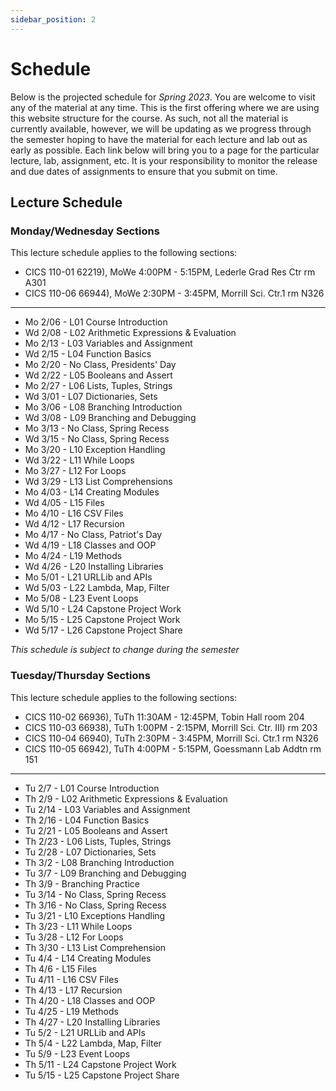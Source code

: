 ```yaml
---
sidebar_position: 2
---
```


# Schedule

Below is the projected schedule for *Spring 2023*. You are welcome to visit any of the material at any time. This is the first offering where we are using this website structure for the course. As such, not all the material is currently available, however, we will be updating as we progress through the semester hoping to have the material for each lecture and lab out as early as possible. Each link below will bring you to a page for the particular lecture, lab, assignment, etc. It is your responsibility to monitor the release and due dates of assignments to ensure that you submit on time.

## Lecture Schedule

### Monday/Wednesday Sections

This lecture schedule applies to the following sections:

- CICS 110-01 62219), MoWe 4:00PM - 5:15PM, Lederle Grad Res Ctr rm A301
- CICS 110-06 66944), MoWe 2:30PM - 3:45PM, Morrill Sci. Ctr.1 rm N326

---

- Mo 2/06 - L01 Course Introduction
- Wd 2/08 - L02 Arithmetic Expressions & Evaluation
- Mo 2/13 - L03 Variables and Assignment
- Wd 2/15 - L04 Function Basics
- Mo 2/20 - No Class, Presidents' Day
- Wd 2/22 - L05 Booleans and Assert
- Mo 2/27 - L06 Lists, Tuples, Strings
- Wd 3/01 - L07 Dictionaries, Sets
- Mo 3/06 - L08 Branching Introduction
- Wd 3/08 - L09 Branching and Debugging
- Mo 3/13 - No Class, Spring Recess
- Wd 3/15 - No Class, Spring Recess
- Mo 3/20 - L10 Exception Handling
- Wd 3/22 - L11 While Loops
- Mo 3/27 - L12 For Loops
- Wd 3/29 - L13 List Comprehensions
- Mo 4/03 - L14 Creating Modules
- Wd 4/05 - L15 Files
- Mo 4/10 - L16 CSV Files
- Wd 4/12 - L17 Recursion
- Mo 4/17 - No Class, Patriot's Day
- Wd 4/19 - L18 Classes and OOP
- Mo 4/24 - L19 Methods
- Wd 4/26 - L20 Installing Libraries
- Mo 5/01 - L21 URLLib and APIs
- Wd 5/03 - L22 Lambda, Map, Filter
- Mo 5/08 - L23 Event Loops
- Wd 5/10 - L24 Capstone Project Work
- Mo 5/15 - L25 Capstone Project Work
- Wd 5/17 - L26 Capstone Project Share

*This schedule is subject to change during the semester*

### Tuesday/Thursday Sections

This lecture schedule applies to the following sections:

- CICS 110-02 66936), TuTh 11:30AM - 12:45PM, Tobin Hall room 204
- CICS 110-03 66938), TuTh 1:00PM - 2:15PM, Morrill Sci. Ctr. III) rm 203
- CICS 110-04 66940), TuTh 2:30PM - 3:45PM, Morrill Sci. Ctr.1 rm N326
- CICS 110-05 66942), TuTh 4:00PM - 5:15PM, Goessmann Lab Addtn rm 151

---

- Tu 2/7 - L01 Course Introduction
- Th 2/9 - L02 Arithmetic Expressions & Evaluation
- Tu 2/14 - L03 Variables and Assignment
- Th 2/16 - L04 Function Basics
- Tu 2/21 - L05 Booleans and Assert
- Th 2/23 - L06 Lists, Tuples, Strings
- Tu 2/28 - L07 Dictionaries, Sets
- Th 3/2 - L08 Branching Introduction
- Tu 3/7 - L09 Branching and Debugging
- Th 3/9 - Branching Practice
- Tu 3/14 - No Class, Spring Recess
- Th 3/16 - No Class, Spring Recess
- Tu 3/21 - L10 Exceptions Handling 
- Th 3/23 - L11 While Loops
- Tu 3/28 - L12 For Loops
- Th 3/30 - L13 List Comprehension
- Tu 4/4 - L14 Creating Modules
- Th 4/6 - L15 Files
- Tu 4/11 - L16 CSV Files
- Th 4/13 - L17 Recursion
- Th 4/20 - L18 Classes and OOP
- Tu 4/25 - L19 Methods
- Th 4/27 - L20 Installing Libraries 
- Tu 5/2 - L21 URLLib and APIs
- Th 5/4 - L22 Lambda, Map, Filter
- Tu 5/9 - L23 Event Loops
- Th 5/11 - L24 Capstone Project Work
- Tu 5/15 - L25 Capstone Project Share
